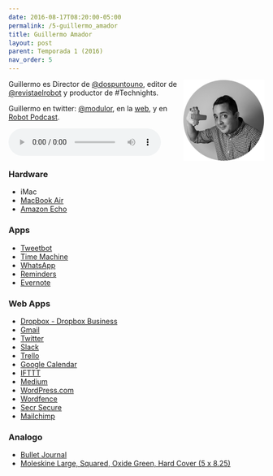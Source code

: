 ```yaml
---
date: 2016-08-17T08:20:00-05:00  
permalink: /5-guillermo_amador
title: Guillermo Amador
layout: post
parent: Temporada 1 (2016)
nav_order: 5
---
```


<img style="float: right;" src="/assets/img/modulor.png">

Guillermo es Director de [@dospuntouno](https://twitter.com/dospuntouno), editor de [@revistaelrobot](https://twitter.com/revistaelrobot) y productor de #Technights.

Guillermo en twitter: [@modulor](https://twitter.com/modulor), en la [web](https://elmodulor.com/), y en [Robot Podcast](https://elmodulor.com/).

<audio width="300" height="48" controls="controls"><source src="http://colofonaudio.s3.amazonaws.com/ColofonAudio_5_Guillermo-Amador.mp3" type="audio/mpeg"/>Descargar<a href="http://colofonaudio.s3.amazonaws.com/ColofonAudio_5_Guillermo-Amador.mp3"></a>.</audio>

<!--more-->

### Hardware
* iMac 
* [MacBook Air](http://www.apple.com/macbook-air/)
* [Amazon Echo](https://www.amazon.com/Amazon-Echo-Bluetooth-Speaker-with-WiFi-Alexa/dp/B00X4WHP5E)

### Apps
* [Tweetbot](http://tapbots.com/tweetbot/)
* [Time Machine](https://support.apple.com/en-us/HT201250)
* [WhatsApp](https://www.whatsapp.com/)
* [Reminders](https://support.apple.com/en-us/HT205890)
* [Evernote](https://evernote.com/?var=c)


### Web Apps
* [Dropbox - Dropbox Business](https://www.dropbox.com/business/landing-t65fl?_tk=sem_b_goog&_camp=sem-b-goog-us-eng-top-exact&_kw=dropbox|e&_ad=49565321262|1t1|c&gclid=Cj0KEQjw88q9BRDB5qLcwLXr7_sBEiQAZsGja6ffto6LVX7p_PC1ZOpG0c_nrnal8EnEHz1jutu1U6caAozQ8P8HAQ)
* [Gmail](https://mail.google.com/mail/u/0/#inbox)
* [Twitter](https://twitter.com/?lang=en)
* [Slack](https://slack.com/)
* [Trello](https://trello.com/)
* [Google Calendar](https://calendar.google.com/calendar/render#main_7)
* [IFTTT](https://ifttt.com/)
* [Medium](https://medium.com/)
* [WordPress.com](https://wordpress.com/create/)
* [Wordfence](https://www.wordfence.com/)
* [Secr Secure](https://se.cr/#/)
* [Mailchimp](https://www.mailchimp.com/)


### Analogo
* [Bullet Journal](http://bulletjournal.com/)
* [Moleskine Large, Squared, Oxide Green, Hard Cover (5 x 8.25)](https://www.amazon.com/gp/product/886613631X/ref=oh_aui_detailpage_o06_s00?ie=UTF8&psc=1)


